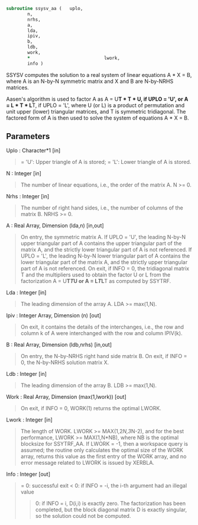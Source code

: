 ```fortran
subroutine ssysv_aa	(	uplo,
		n,
		nrhs,
		a,
		lda,
		ipiv,
		b,
		ldb,
		work,
		*                            lwork,
		info )
```

 SSYSV computes the solution to a real system of linear equations
    A * X = B,
 where A is an N-by-N symmetric matrix and X and B are N-by-NRHS
 matrices.

 Aasen's algorithm is used to factor A as
    A = U**T * T * U,  if UPLO = 'U', or
    A = L * T * L**T,  if UPLO = 'L',
 where U (or L) is a product of permutation and unit upper (lower)
 triangular matrices, and T is symmetric tridiagonal. The factored
 form of A is then used to solve the system of equations A * X = B.

## Parameters
Uplo : Character*1 [in]
> = 'U':  Upper triangle of A is stored;
> = 'L':  Lower triangle of A is stored.

N : Integer [in]
> The number of linear equations, i.e., the order of the
> matrix A.  N >= 0.

Nrhs : Integer [in]
> The number of right hand sides, i.e., the number of columns
> of the matrix B.  NRHS >= 0.

A : Real Array, Dimension (lda,n) [in,out]
> On entry, the symmetric matrix A.  If UPLO = 'U', the leading
> N-by-N upper triangular part of A contains the upper
> triangular part of the matrix A, and the strictly lower
> triangular part of A is not referenced.  If UPLO = 'L', the
> leading N-by-N lower triangular part of A contains the lower
> triangular part of the matrix A, and the strictly upper
> triangular part of A is not referenced.
> On exit, if INFO = 0, the tridiagonal matrix T and the
> multipliers used to obtain the factor U or L from the
> factorization A = U**T*T*U or A = L*T*L**T as computed by
> SSYTRF.

Lda : Integer [in]
> The leading dimension of the array A.  LDA >= max(1,N).

Ipiv : Integer Array, Dimension (n) [out]
> On exit, it contains the details of the interchanges, i.e.,
> the row and column k of A were interchanged with the
> row and column IPIV(k).

B : Real Array, Dimension (ldb,nrhs) [in,out]
> On entry, the N-by-NRHS right hand side matrix B.
> On exit, if INFO = 0, the N-by-NRHS solution matrix X.

Ldb : Integer [in]
> The leading dimension of the array B.  LDB >= max(1,N).

Work : Real Array, Dimension (max(1,lwork)) [out]
> On exit, if INFO = 0, WORK(1) returns the optimal LWORK.

Lwork : Integer [in]
> The length of WORK.  LWORK >= MAX(1,2*N,3*N-2), and for
> the best performance, LWORK >= MAX(1,N*NB), where NB is
> the optimal blocksize for SSYTRF_AA.
> If LWORK = -1, then a workspace query is assumed; the routine
> only calculates the optimal size of the WORK array, returns
> this value as the first entry of the WORK array, and no error
> message related to LWORK is issued by XERBLA.

Info : Integer [out]
> = 0: successful exit
> < 0: if INFO = -i, the i-th argument had an illegal value
> > 0: if INFO = i, D(i,i) is exactly zero.  The factorization
> has been completed, but the block diagonal matrix D is
> exactly singular, so the solution could not be computed.


